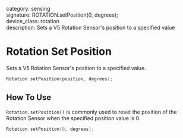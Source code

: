 category: sensing  
signature: ROTATION.setPosition(0, degrees);  
device_class: rotation  
description: Sets a V5 Rotation Sensor's position to a specified value    

# Rotation Set Position

Sets a V5 Rotation Sensor's position to a specified value.

```cpp
Rotation.setPosition(position, degrees);
```

## How To Use

`Rotation.setPosition()` is commonly used to reset the position of the Rotation Sensor when the specified position value is 0.

```cpp
Rotation.setPosition(0, degrees);
```

<advanced>
</advanced>


